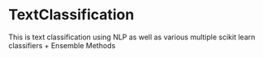 # TextClassification
This is text classification using NLP as well as various multiple scikit learn classifiers + Ensemble Methods 
